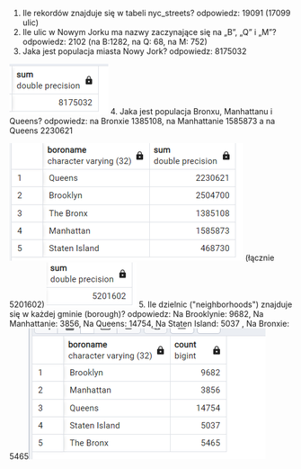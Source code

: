 1. Ile rekordów znajduje się w tabeli nyc_streets?
odpowiedz: 19091 (17099 ulic)
2. Ile ulic w Nowym Jorku ma nazwy zaczynające się na „B”, „Q” i „M”?
odpowiedz: 2102 (na B:1282, na Q: 68, na M: 752)
3. Jaka jest populacja miasta Nowy Jork?
odpowiedz: 8175032

![img_3.png](img_3.png)
4. Jaka jest populacja Bronxu, Manhattanu i Queens?
odpowiedz: na Bronxie 1385108, na Manhattanie 1585873 a na Queens 2230621 

![img_1.png](img_1.png)
(łącznie 5201602)
![img_2.png](img_2.png)
5. Ile dzielnic ("neighborhoods") znajduje się w każdej gminie (borough)?
odpowiedz: Na Brooklynie: 9682, Na Manhattanie: 3856, Na Queens: 14754, Na Staten Island: 5037 , Na Bronxie: 5465![img.png](img.png)